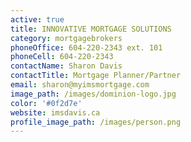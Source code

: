```yaml
---
active: true
title: INNOVATIVE MORTGAGE SOLUTIONS
category: mortgagebrokers
phoneOffice: 604-220-2343 ext. 101
phoneCell: 604-220-2343
contactName: Sharon Davis
contactTitle: Mortgage Planner/Partner
email: sharon@myimsmortgage.com
image_path: /images/dominion-logo.jpg
color: '#0f2d7e'
website: imsdavis.ca
profile_image_path: /images/person.png
---
```

